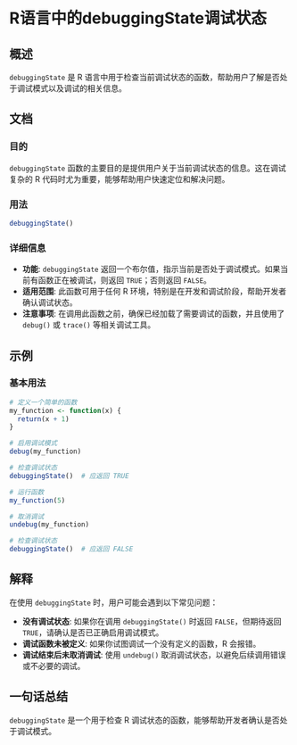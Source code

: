 <!--
Meta Description: # R语言中的debuggingState调试状态 ## 概述 `debuggingState` 是 R 语言中用于检查当前调试状态的函数，帮助用户了解是否处于调试模式以及调试的相关信息。 ## 文档 ### 目的 `debuggingState` 函数的主要目的是提供用户关于当前调试状态的信息。这...
Meta Keywords: debuggingstate, my_function, true, false, debug
-->

# R语言中的debuggingState调试状态

## 概述
`debuggingState` 是 R 语言中用于检查当前调试状态的函数，帮助用户了解是否处于调试模式以及调试的相关信息。

## 文档
### 目的
`debuggingState` 函数的主要目的是提供用户关于当前调试状态的信息。这在调试复杂的 R 代码时尤为重要，能够帮助用户快速定位和解决问题。

### 用法
```R
debuggingState()
```

### 详细信息
- **功能**: `debuggingState` 返回一个布尔值，指示当前是否处于调试模式。如果当前有函数正在被调试，则返回 `TRUE`；否则返回 `FALSE`。
- **适用范围**: 此函数可用于任何 R 环境，特别是在开发和调试阶段，帮助开发者确认调试状态。
- **注意事项**: 在调用此函数之前，确保已经加载了需要调试的函数，并且使用了 `debug()` 或 `trace()` 等相关调试工具。

## 示例
### 基本用法
```R
# 定义一个简单的函数
my_function <- function(x) {
  return(x + 1)
}

# 启用调试模式
debug(my_function)

# 检查调试状态
debuggingState()  # 应返回 TRUE

# 运行函数
my_function(5)

# 取消调试
undebug(my_function)

# 检查调试状态
debuggingState()  # 应返回 FALSE
```

## 解释
在使用 `debuggingState` 时，用户可能会遇到以下常见问题：
- **没有调试状态**: 如果你在调用 `debuggingState()` 时返回 `FALSE`，但期待返回 `TRUE`，请确认是否已正确启用调试模式。
- **调试函数未被定义**: 如果你试图调试一个没有定义的函数，R 会报错。
- **调试结束后未取消调试**: 使用 `undebug()` 取消调试状态，以避免后续调用错误或不必要的调试。

## 一句话总结
`debuggingState` 是一个用于检查 R 调试状态的函数，能够帮助开发者确认是否处于调试模式。